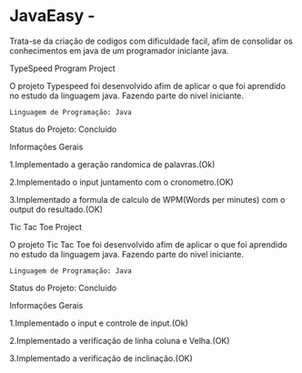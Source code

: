 # JavaEasy - 

Trata-se da criação de codigos com dificuldade facil, afim de consolidar os conhecimentos em java de um programador iniciante java.

TypeSpeed Program Project


O projeto Typespeed foi desenvolvido afim de aplicar o que foi aprendido no estudo da linguagem java. Fazendo parte do nivel iniciante.
    
    
    Linguagem de Programação: Java
    

Status do Projeto: Concluido

Informações Gerais

1.Implementado a geração randomica de palavras.(Ok)

2.Implementado o input juntamento com o cronometro.(OK)

3.Implementado a formula de calculo de WPM(Words per minutes) com o output do resultado.(OK)


Tic Tac Toe Project


O projeto Tic Tac Toe foi desenvolvido afim de aplicar o que foi aprendido no estudo da linguagem java. Fazendo parte do nivel iniciante.
    
    
    Linguagem de Programação: Java
    

Status do Projeto: Concluido

Informações Gerais

1.Implementado o input e controle de input.(Ok)

2.Implementado a verificação de linha coluna e Velha.(OK)

3.Implementado a verificação de inclinação.(OK)

